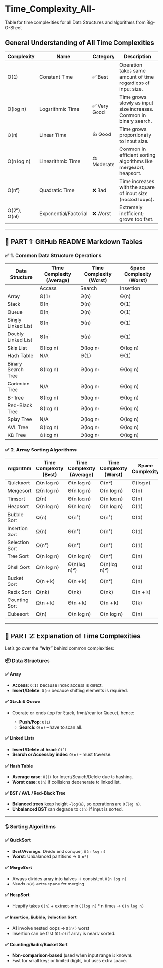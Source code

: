 # Time_Complexity_All-
Table for time complexities for all Data Structures and algorithms from Big-O-Sheet

## General Understanding of All Time Complexities
| Complexity   | Name                  | Category    | Description                                                         |
| ------------ | --------------------- | ----------- | ------------------------------------------------------------------- |
| O(1)         | Constant Time         | ✅ Best      | Operation takes same amount of time regardless of input size.       |
| O(log n)     | Logarithmic Time      | ✅ Very Good | Time grows slowly as input size increases. Common in binary search. |
| O(n)         | Linear Time           | 👍 Good     | Time grows proportionally to input size.                            |
| O(n log n)   | Linearithmic Time     | ⚖️ Moderate | Common in efficient sorting algorithms like mergesort, heapsort.    |
| O(n²)        | Quadratic Time        | ❌ Bad       | Time increases with the square of input size (nested loops).        |
| O(2ⁿ), O(n!) | Exponential/Factorial | ❌ Worst     | Extremely inefficient; grows too fast.                              |


---

## 📌 PART 1: GitHub README Markdown Tables

### ✅ 1. Common Data Structure Operations


| Data Structure        | Time Complexity (Average) | Time Complexity (Worst) | Space Complexity (Worst) |
|-----------------------|---------------------------|---------------------------|---------------------------|
|                       | Access | Search | Insertion | Deletion | Access | Search | Insertion | Deletion |       |
| Array                 | Θ(1)   | Θ(n)   | Θ(n)      | Θ(n)     | O(1)   | O(n)   | O(n)      | O(n)     | O(n)  |
| Stack                 | Θ(n)   | Θ(n)   | Θ(1)      | Θ(1)     | O(n)   | O(n)   | O(1)      | O(1)     | O(n)  |
| Queue                 | Θ(n)   | Θ(n)   | Θ(1)      | Θ(1)     | O(n)   | O(n)   | O(1)      | O(1)     | O(n)  |
| Singly Linked List    | Θ(n)   | Θ(n)   | Θ(1)      | Θ(1)     | O(n)   | O(n)   | O(1)      | O(1)     | O(n)  |
| Doubly Linked List    | Θ(n)   | Θ(n)   | Θ(1)      | Θ(1)     | O(n)   | O(n)   | O(1)      | O(1)     | O(n)  |
| Skip List             | Θ(log n) | Θ(log n) | Θ(log n) | Θ(log n) | O(n)   | O(n)   | O(n)      | O(n)     | O(n log n) |
| Hash Table            | N/A    | Θ(1)   | Θ(1)      | Θ(1)     | N/A    | O(n)   | O(n)      | O(n)     | O(n)  |
| Binary Search Tree    | Θ(log n) | Θ(log n) | Θ(log n) | Θ(log n) | O(n)   | O(n)   | O(n)      | O(n)     | O(n)  |
| Cartesian Tree        | N/A    | Θ(log n) | Θ(log n) | Θ(log n) | N/A    | O(n)   | O(n)      | O(n)     | O(n)  |
| B-Tree                | Θ(log n) | Θ(log n) | Θ(log n) | Θ(log n) | O(log n) | O(log n) | O(log n) | O(log n) | O(n)  |
| Red-Black Tree        | Θ(log n) | Θ(log n) | Θ(log n) | Θ(log n) | O(log n) | O(log n) | O(log n) | O(log n) | O(n)  |
| Splay Tree            | N/A    | Θ(log n) | Θ(log n) | Θ(log n) | N/A    | O(log n) | O(log n) | O(log n) | O(n)  |
| AVL Tree              | Θ(log n) | Θ(log n) | Θ(log n) | Θ(log n) | O(log n) | O(log n) | O(log n) | O(log n) | O(n)  |
| KD Tree               | Θ(log n) | Θ(log n) | Θ(log n) | Θ(log n) | O(n)   | O(n)   | O(n)      | O(n)     | O(n)  |



### ✅ 2. Array Sorting Algorithms


| Algorithm       | Time Complexity (Best) | Time Complexity (Average) | Time Complexity (Worst) | Space Complexity |
|----------------|-------------------------|----------------------------|--------------------------|------------------|
| Quicksort      | Ω(n log n)              | Θ(n log n)                 | O(n²)                    | O(log n)         |
| Mergesort      | Ω(n log n)              | Θ(n log n)                 | O(n log n)               | O(n)             |
| Timsort        | Ω(n)                    | Θ(n log n)                 | O(n log n)               | O(n)             |
| Heapsort       | Ω(n log n)              | Θ(n log n)                 | O(n log n)               | O(1)             |
| Bubble Sort    | Ω(n)                    | Θ(n²)                      | O(n²)                    | O(1)             |
| Insertion Sort | Ω(n)                    | Θ(n²)                      | O(n²)                    | O(1)             |
| Selection Sort | Ω(n²)                   | Θ(n²)                      | O(n²)                    | O(1)             |
| Tree Sort      | Ω(n log n)              | Θ(n log n)                 | O(n²)                    | O(n)             |
| Shell Sort     | Ω(n log n)              | Θ(n(log n)²)               | O(n(log n)²)             | O(1)             |
| Bucket Sort    | Ω(n + k)                | Θ(n + k)                   | O(n²)                    | O(n)             |
| Radix Sort     | Ω(nk)                   | Θ(nk)                      | O(nk)                    | O(n + k)         |
| Counting Sort  | Ω(n + k)                | Θ(n + k)                   | O(n + k)                 | O(k)             |
| Cubesort       | Ω(n)                    | Θ(n log n)                 | O(n log n)               | O(n)             |

---

## 📘 PART 2: Explanation of Time Complexities

Let’s go over the **“why”** behind common complexities:

### 📦 Data Structures

#### ✅ Array

* **Access**: `O(1)` because index access is direct.
* **Insert/Delete**: `O(n)` because shifting elements is required.

#### ✅ Stack & Queue

* Operate on ends (top for Stack, front/rear for Queue), hence:

  * **Push/Pop**: `O(1)`
  * **Search**: `O(n)` – have to scan all.

#### ✅ Linked Lists

* **Insert/Delete at head**: `O(1)`
* **Search or Access by index**: `O(n)` – must traverse.

#### ✅ Hash Table

* **Average case**: `O(1)` for Insert/Search/Delete due to hashing.
* **Worst case**: `O(n)` if collisions degenerate to linked list.

#### ✅ BST / AVL / Red-Black Tree

* **Balanced trees** keep height `~log(n)`, so operations are `O(log n)`.
* **Unbalanced BST** can degrade to `O(n)` if input is sorted.

---

### 🔃 Sorting Algorithms

#### ✅ QuickSort

* **Best/Average**: Divide and conquer, `O(n log n)`
* **Worst**: Unbalanced partitions → `O(n²)`

#### ✅ MergeSort

* Always divides array into halves → consistent `O(n log n)`
* Needs `O(n)` extra space for merging.

#### ✅ HeapSort

* Heapify takes `O(n)` + extract-min `O(log n)` \* n times → `O(n log n)`

#### ✅ Insertion, Bubble, Selection Sort

* All involve nested loops → `O(n²)` worst
* Insertion can be fast (`O(n)`) if array is nearly sorted.

#### ✅ Counting/Radix/Bucket Sort

* **Non-comparison-based** (used when input range is known).
* Fast for small keys or limited digits, but uses extra space.

